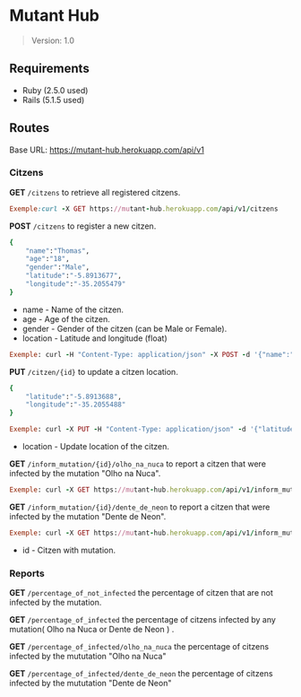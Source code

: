 # Mutant Hub

> Version: 1.0

## Requirements

* Ruby (2.5.0 used)
* Rails (5.1.5 used)

## Routes
Base URL: https://mutant-hub.herokuapp.com/api/v1

### Citzens

**GET** `/citzens` to retrieve all registered citzens.
```ruby
Exemple:curl -X GET https://mutant-hub.herokuapp.com/api/v1/citzens
```

**POST** `/citzens` to register a new citzen.
```ruby
{
	"name":"Thomas",
	"age":"18",
	"gender":"Male",
	"latitude":"-5.8913677",
	"longitude":"-35.2055479"
}
```

* name - Name of the citzen.
* age - Age of the citzen.
* gender - Gender of the citzen (can be Male or Female).
* location - Latitude and longitude (float)
```ruby
Exemple: curl -H "Content-Type: application/json" -X POST -d '{"name":"Matheus", "age":"18", "gender":"Male", "latitude":"10.2", "longitude":"20.1"}' https://mutant-hub.herokuapp.com/api/v1/citzens
```

**PUT** `/citzen/{id}` to update a citzen location.
```ruby
{
	"latitude":"-5.8913688",
	"longitude":"-35.2055488"
}
```
```ruby
Exemple: curl -X PUT -H "Content-Type: application/json" -d '{"latitude":"22.23", "longitude":"33.22"}' https://mutant-hub.herokuapp.com/api/v1/citzens/4
```

* location - Update location of the citzen.

**GET** `/inform_mutation/{id}/olho_na_nuca` to report a citzen that were infected by the mutation "Olho na Nuca".
```ruby
Exemple: curl -X GET https://mutant-hub.herokuapp.com/api/v1/inform_mutation/4/olho_na_nuca
```

**GET** `/inform_mutation/{id}/dente_de_neon` to report a citzen that were infected by the mutation "Dente de Neon".
```ruby
Exemple: curl -X GET https://mutant-hub.herokuapp.com/api/v1/inform_mutation/4/dente_de_neon
```
* id - Citzen with mutation.

### Reports

**GET** `/percentage_of_not_infected` the percentage of citzen that are not infected by the mutation.

**GET** `/percentage_of_infected` the percentage of citzens infected by any mutation( Olho na Nuca or Dente de Neon ) .

**GET** `/percentage_of_infected/olho_na_nuca` the percentage of citzens infected by the mututation "Olho na Nuca"

**GET** `/percentage_of_infected/dente_de_neon` the percentage of citzens infected by the mututation "Dente de Neon"
